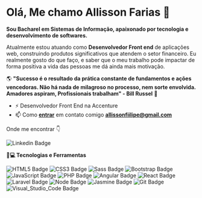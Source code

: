 # Olá, Me chamo Allisson Farias 👋

**Sou Bacharel em Sistemas de Informação, apaixonado por tecnologia e desenvolvimento de softwares.**

Atualmente estou atuando como **Desenvolvedor Front end** de aplicações web, construindo produtos significativos que atendem o setor financeiro. Eu realmente gosto do que faço, e saber que o meu trabalho pode impactar de forma positiva a vida das pessoas me dá ainda mais motivação.

   🌎 **"Sucesso é o resultado da prática constante de fundamentos e ações vencedoras. Não há nada de milagroso no processo, nem sorte envolvida. Amadores aspiram, Profissionais trabalham" - Bill Russel** 🧠


- ⚡ Desenvolvedor Front End na Accenture
- 📫 Como **[entrar](mailto:allissonfiilipe@gmail.com)** em contato comigo **[allissonfiilipe@gmail.com](mailto:allissonfiilipe@gmail.com)**


 Onde me encontrar  👇
 
![Linkedin Badge](https://img.shields.io/badge/LinkedIn-0077B5?style=for-the-badge&logo=linkedin&logoColor=white&link=https://www.linkedin.com/in/allisson-farias/)

**🚀💻 Tecnologias e Ferramentas**

![HTML5 Badge](https://img.shields.io/badge/HTML5-E34F26?style=for-the-badge&logo=html5&logoColor=white) ![CSS3 Badge](https://img.shields.io/badge/CSS3-1572B6?style=for-the-badge&logo=css3&logoColor=white) ![Sass Badge](https://img.shields.io/badge/Sass-CC6699?style=for-the-badge&logo=sass&logoColor=white) ![Bootstrap Badge](https://img.shields.io/badge/Bootstrap-563D7C?style=for-the-badge&logo=bootstrap&logoColor=white) ![JavaScript Badge](https://img.shields.io/badge/JavaScript-F7DF1E?style=for-the-badge&logo=javascript&logoColor=black) ![PHP Badge](https://img.shields.io/badge/PHP-777BB4?style=for-the-badge&logo=php&logoColor=white) ![Angular Badge](https://img.shields.io/badge/Angular-red?style=for-the-badge&logo=angular&logoColor=white) ![React Badge](https://img.shields.io/badge/React-20232A?style=for-the-badge&logo=react&logoColor=61DAFB) ![Laravel Badge](https://img.shields.io/badge/Laravel-red?style=for-the-badge&logo=laravel&logoColor=white) ![Node Badge](https://img.shields.io/badge/Node.js-43853D?style=for-the-badge&logo=node.js&logoColor=white) ![Jasmine Badge](https://img.shields.io/badge/Jasmine-20232A?style=for-the-badge&logo=jasmine&logoColor=ff69b4) ![Git Badge](https://img.shields.io/badge/Git-F05032?style=for-the-badge&logo=git&logoColor=white) ![Visual_Studio_Code Badge](https://img.shields.io/badge/Visual_Studio_Code-0078D4?style=for-the-badge&logo=visual%20studio%20code&logoColor=white`)
